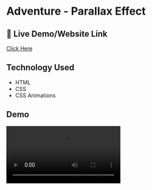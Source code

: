 
# Adventure - Parallax Effect


## 🔗 Live Demo/Website Link
[ Click Here ](https://aman4uas.github.io/Adventure-Parallax-Effect/)


## Technology Used
- HTML
- CSS
- CSS Animations


## Demo

![App Screenshot](https://firebasestorage.googleapis.com/v0/b/github-resume-others.appspot.com/o/GitHub%2FAdventure-parallax.mp4?alt=media&token=3e3a6c45-0b0c-4540-ab37-43bc15372512)
